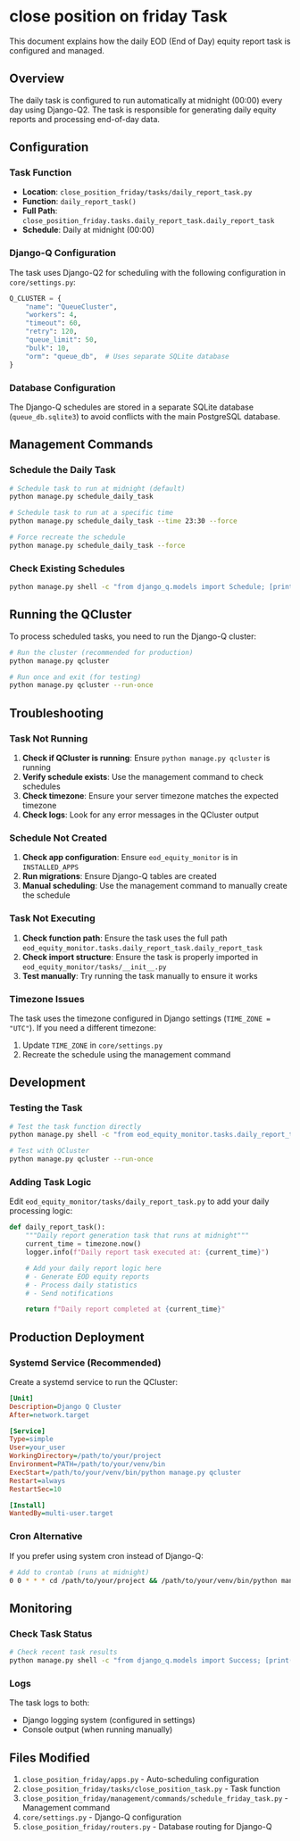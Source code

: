# close position on friday Task

This document explains how the daily EOD (End of Day) equity report task is configured and managed.

## Overview

The daily task is configured to run automatically at midnight (00:00) every day using Django-Q2. The task is responsible for generating daily equity reports and processing end-of-day data.

## Configuration

### Task Function

- **Location**: `close_position_friday/tasks/daily_report_task.py`
- **Function**: `daily_report_task()`
- **Full Path**: `close_position_friday.tasks.daily_report_task.daily_report_task`
- **Schedule**: Daily at midnight (00:00)

### Django-Q Configuration

The task uses Django-Q2 for scheduling with the following configuration in `core/settings.py`:

```python
Q_CLUSTER = {
    "name": "QueueCluster",
    "workers": 4,
    "timeout": 60,
    "retry": 120,
    "queue_limit": 50,
    "bulk": 10,
    "orm": "queue_db",  # Uses separate SQLite database
}
```

### Database Configuration

The Django-Q schedules are stored in a separate SQLite database (`queue_db.sqlite3`) to avoid conflicts with the main PostgreSQL database.

## Management Commands

### Schedule the Daily Task

```bash
# Schedule task to run at midnight (default)
python manage.py schedule_daily_task

# Schedule task to run at a specific time
python manage.py schedule_daily_task --time 23:30 --force

# Force recreate the schedule
python manage.py schedule_daily_task --force
```

### Check Existing Schedules

```bash
python manage.py shell -c "from django_q.models import Schedule; [print(f'ID: {s.id}, Func: {s.func}, Next run: {s.next_run}') for s in Schedule.objects.all()]"
```

## Running the QCluster

To process scheduled tasks, you need to run the Django-Q cluster:

```bash
# Run the cluster (recommended for production)
python manage.py qcluster

# Run once and exit (for testing)
python manage.py qcluster --run-once
```

## Troubleshooting

### Task Not Running

1. **Check if QCluster is running**: Ensure `python manage.py qcluster` is running
2. **Verify schedule exists**: Use the management command to check schedules
3. **Check timezone**: Ensure your server timezone matches the expected timezone
4. **Check logs**: Look for any error messages in the QCluster output

### Schedule Not Created

1. **Check app configuration**: Ensure `eod_equity_monitor` is in `INSTALLED_APPS`
2. **Run migrations**: Ensure Django-Q tables are created
3. **Manual scheduling**: Use the management command to manually create the schedule

### Task Not Executing

1. **Check function path**: Ensure the task uses the full path `eod_equity_monitor.tasks.daily_report_task.daily_report_task`
2. **Check import structure**: Ensure the task is properly imported in `eod_equity_monitor/tasks/__init__.py`
3. **Test manually**: Try running the task manually to ensure it works

### Timezone Issues

The task uses the timezone configured in Django settings (`TIME_ZONE = "UTC"`). If you need a different timezone:

1. Update `TIME_ZONE` in `core/settings.py`
2. Recreate the schedule using the management command

## Development

### Testing the Task

```bash
# Test the task function directly
python manage.py shell -c "from eod_equity_monitor.tasks.daily_report_task import daily_report_task; daily_report_task()"

# Test with QCluster
python manage.py qcluster --run-once
```

### Adding Task Logic

Edit `eod_equity_monitor/tasks/daily_report_task.py` to add your daily processing logic:

```python
def daily_report_task():
    """Daily report generation task that runs at midnight"""
    current_time = timezone.now()
    logger.info(f"Daily report task executed at: {current_time}")

    # Add your daily report logic here
    # - Generate EOD equity reports
    # - Process daily statistics
    # - Send notifications

    return f"Daily report completed at {current_time}"
```

## Production Deployment

### Systemd Service (Recommended)

Create a systemd service to run the QCluster:

```ini
[Unit]
Description=Django Q Cluster
After=network.target

[Service]
Type=simple
User=your_user
WorkingDirectory=/path/to/your/project
Environment=PATH=/path/to/your/venv/bin
ExecStart=/path/to/your/venv/bin/python manage.py qcluster
Restart=always
RestartSec=10

[Install]
WantedBy=multi-user.target
```

### Cron Alternative

If you prefer using system cron instead of Django-Q:

```bash
# Add to crontab (runs at midnight)
0 0 * * * cd /path/to/your/project && /path/to/your/venv/bin/python manage.py shell -c "from eod_equity_monitor.tasks.daily_report_task import daily_report_task; daily_report_task()"
```

## Monitoring

### Check Task Status

```bash
# Check recent task results
python manage.py shell -c "from django_q.models import Success; [print(f'Task: {s.func}, Started: {s.started}, Duration: {s.duration}') for s in Success.objects.order_by('-started')[:5]]"
```

### Logs

The task logs to both:

- Django logging system (configured in settings)
- Console output (when running manually)

## Files Modified

1. `close_position_friday/apps.py` - Auto-scheduling configuration
2. `close_position_friday/tasks/close_position_task.py` - Task function
3. `close_position_friday/management/commands/schedule_friday_task.py` - Management command
4. `core/settings.py` - Django-Q configuration
5. `close_position_friday/routers.py` - Database routing for Django-Q
